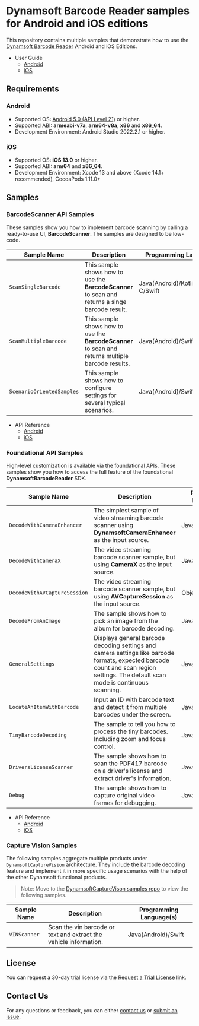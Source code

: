 # Dynamsoft Barcode Reader samples for Android and iOS editions

This repository contains multiple samples that demonstrate how to use the [Dynamsoft Barcode Reader](https://www.dynamsoft.com/barcode-reader/overview/) Android and iOS Editions.

- User Guide
  - [Android](https://www.dynamsoft.com/barcode-reader/docs/mobile/programming/android/user-guide.html)
  - [iOS](https://www.dynamsoft.com/barcode-reader/docs/mobile/programming/objectivec-swift/user-guide.html?lang=swift)

## Requirements

### Android

- Supported OS: <a href="https://developer.android.com/about/versions/lollipop" target="_blank">Android 5.0 (API Level 21)</a> or higher.
- Supported ABI: **armeabi-v7a**, **arm64-v8a**, **x86** and **x86_64**.
- Development Environment: Android Studio 2022.2.1 or higher.

### iOS

- Supported OS: **iOS 13.0** or higher.
- Supported ABI: **arm64** and **x86_64**.
- Development Environment: Xcode 13 and above (Xcode 14.1+ recommended), CocoaPods 1.11.0+

## Samples

### BarcodeScanner API Samples

These samples show you how to implement barcode scanning by calling a ready-to-use UI, **BarcodeScanner**. The samples are designed to be low-code.

| Sample Name | Description | Programming Language(s) |
| ----------- | ----------- | ----------------------- |
| `ScanSingleBarcode` | This sample shows how to use the **BarcodeScanner** to scan and returns a singe barcode result. | Java(Android)/Kotlin/Objective-C/Swift |
| `ScanMultipleBarcode` | This sample shows how to use the **BarcodeScanner** to scan and returns multiple barcode results. | Java(Android)/Swift |
| `ScenarioOrientedSamples` | This sample shows how to configure settings for several typical scenarios. | Java(Android)/Swift |

- API Reference
  - [Android](https://www.dynamsoft.com/barcode-reader/docs/mobile/programming/android/api-reference/barcode-scanner/)
  - [iOS](https://www.dynamsoft.com/barcode-reader/docs/mobile/programming/objectivec-swift/api-reference/barcode-scanner/)

### Foundational API Samples

High-level customization is available via the foundational APIs. These samples show you how to access the full feature of the foundational **DynamsoftBarcodeReader** SDK.

| Sample Name | Description | Programming Language(s) |
| ----------- | ----------- | ----------------------- |
| `DecodeWithCameraEnhancer` | The simplest sample of video streaming barcode scanner using **DynamsoftCameraEnhancer** as the input source. | Java(Android)/Swift |
| `DecodeWithCameraX` | The video streaming barcode scanner sample, but using **CameraX** as the input source. | Java(Android)/Kotlin |
| `DecodeWithAVCaptureSession` | The video streaming barcode scanner sample, but using **AVCaptureSession** as the input source. | Objective-C/Swift |
| `DecodeFromAnImage` | The sample shows how to pick an image from the album for barcode decoding. | Java(Android)/Swift |
| `GeneralSettings` | Displays general barcode decoding settings and camera settings like barcode formats, expected barcode count and scan region settings. The default scan mode is continuous scanning. | Java(Android)/Swift |
| `LocateAnItemWithBarcode` | Input an ID with barcode text and detect it from multiple barcodes under the screen. | Java(Android)/Swift |
| `TinyBarcodeDecoding` | The sample to tell you how to process the tiny barcodes. Including zoom and focus control. | Java(Android)/Swift |
| `DriversLicenseScanner` | The sample shows how to scan the PDF417 barcode on a driver's license and extract driver's information. | Java(Android)/Swift |
| `Debug` | The sample shows how to capture original video frames for debugging. | Java(Android)/Swift |

- API Reference
  - [Android](https://www.dynamsoft.com/barcode-reader/docs/mobile/programming/android/api-reference/)
  - [iOS](https://www.dynamsoft.com/barcode-reader/docs/mobile/programming/objectivec-swift/api-reference/)

### Capture Vision Samples

The following samples aggregate multiple products under `DynamsoftCaptureVision` architecture. They include the barcode decoding feature and implement it in more specific usage scenarios with the help of the other Dynamsoft functional products.

> Note: Move to the [DynamsoftCaptureVison samples repo](https://github.com/Dynamsoft/capture-vision-mobile-samples) to view the following samples.

| Sample Name | Description | Programming Language(s) |
| ----------- | ----------- | ----------------------- |
| `VINScanner` | Scan the vin barcode or text and extract the vehicle information. | Java(Android)/Swift |

## License

You can request a 30-day trial license via the [Request a Trial License](https://www.dynamsoft.com/customer/license/trialLicense?product=dbr&utm_source=samples&package=mobile) link.

## Contact Us

For any questions or feedback, you can either [contact us](https://www.dynamsoft.com/company/contact/) or [submit an issue](https://github.com/Dynamsoft/barcode-reader-mobile-samples/issues/new).
